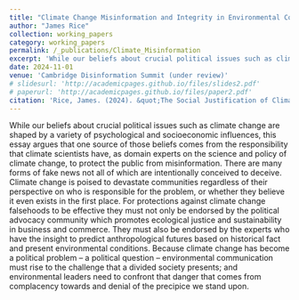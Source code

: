 ```yaml
---
title: "Climate Change Misinformation and Integrity in Environmental Communication"
author: "James Rice"
collection: working_papers
category: working_papers
permalink: /_publications/Climate_Misinformation
excerpt: 'While our beliefs about crucial political issues such as climate change are shaped by a variety of psychological and socioeconomic influences, this essay argues that one source of those beliefs comes from the responsibility that climate scientists have, as domain experts on the science and policy of climate change, to protect the public from misinformation.'
date: 2024-11-01
venue: 'Cambridge Disinformation Summit (under review)'
# slidesurl: 'http://academicpages.github.io/files/slides2.pdf'
# paperurl: 'http://academicpages.github.io/files/paper2.pdf'
citation: 'Rice, James. (2024). &quot;The Social Justification of Climate Change Beliefs and Environmental Commuinication.&quot; <i>Cambridge Disinformation Summit Conference Paper</i>.'
---
```

While our beliefs about crucial political issues such as climate change are shaped by a variety of psychological and socioeconomic influences, this essay argues that one source of those beliefs comes from the responsibility that climate scientists have, as domain experts on the science and policy of climate change, to protect the public from misinformation. There are many forms of fake news not all of which are intentionally conceived to deceive. Climate change is poised to devastate communities regardless of their perspective on who is responsible for the problem, or whether they believe it even exists in the first place. For protections against climate change falsehoods to be effective they must not only be endorsed by the political advocacy community which promotes ecological justice and sustainability in business and commerce. They must also be endorsed by the experts who have the insight to predict anthropological futures based on historical fact and present environmental conditions. Because climate change has become a political problem – a political question – environmental communication must rise to the challenge that a divided society presents; and environmental leaders need to confront that danger that comes from complacency towards and denial of the precipice we stand upon. 
